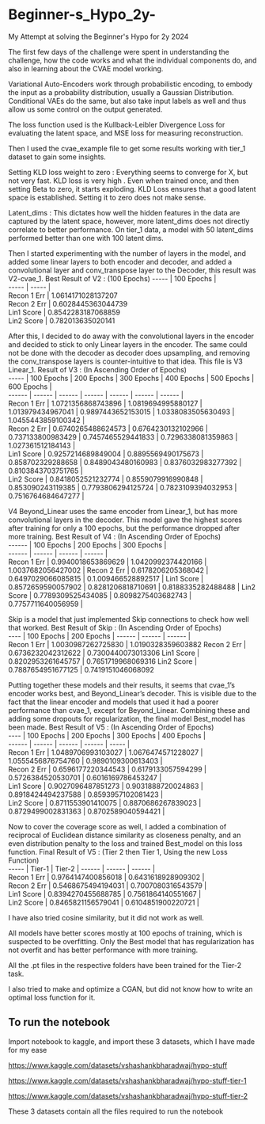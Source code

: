 # Beginner-s_Hypo_2y-
My Attempt at solving the Beginner's Hypo for 2y 2024

The first few days of the challenge were spent in understanding the challenge, how the code works and what the individual components do, and also in learning about the CVAE model working.

Variational Auto-Encoders work through probabilistic encoding, to embody the input as a probability distribution, usually a Gaussian Distribution. Conditional VAEs do the same, but also take input labels as well and thus allow us some control on the output generated.

The loss function used is the Kullback-Leibler Divergence Loss for evaluating the latent space, and MSE loss for measuring reconstruction.

Then I used the cvae_example file to get some results working with tier_1 dataset to gain some insights.

Setting KLD loss weight to zero : Everything seems to converge for X, but not very fast. KLD loss is very high . Even when trained once, and then setting Beta to zero, it starts exploding. KLD Loss ensures that a good latent space is established. Setting it to zero does not make sense.

Latent_dims : This dictates how well the hidden features in the data are captured by the latent space, however, more latent_dims does not directly correlate to better performance. On tier_1 data, a model with 50 latent_dims performed better than one with 100 latent dims.

Then I started experimenting with the number of layers in the model, and added some linear layers to both encoder and decoder, and added a convolutional layer and conv_transpose layer to the Decoder, this result was V2-cvae_1.
Best Result of V2 : (100 Epochs)
----- | 100 Epochs |  
----- | ----- |  
Recon 1 Err | 1.0614171028137207  
Recon 2 Err | 0.6028445363044739   
Lin1 Score  | 0.8542283187068859  
Lin2 Score  | 0.782013635020141  

After this, I decided to do away with the convolutional layers in the encoder and decided to stick to only Linear layers in the encoder. The same could not be done with the decoder as decoder does upsampling, and removing the conv_transpose layers is counter-intuitive to that idea. This file is V3 Linear_1.
Result of V3 : (In Ascending Order of Epochs)  
----- | 100 Epochs | 200 Epochs | 300 Epochs | 400 Epochs | 500 Epochs | 600 Epochs |  
------ | ------ | ------ | ------ | ------ | ------ | ------ |  
Recon 1 Err | 1.0721356868743896 | 1.0819694995880127 | 1.013979434967041 | 0.9897443652153015 | 1.0338083505630493 | 1.0455443859100342 |  
Recon 2 Err | 0.6740265488624573 | 0.6764230132102966 | 0.737133800983429 | 0.7457465529441833 | 0.7296338081359863 | 1.027361512184143  |  
Lin1 Score  | 0.9257214689849004 | 0.8895569490175673 | 0.858702329288658 | 0.8489043480160983 | 0.8376032983277392 | 0.8103843703751765 |  
Lin2 Score  | 0.8418052521232774 | 0.8559079916990848 | 0.853090243119385 | 0.7793806294125724 | 0.7823109394032953 | 0.7516764684647277 |  

V4 Beyond_Linear uses the same encoder from Linear_1, but has more convolutional layers in the decoder. This model gave the highest scores after training for only a 100 epochs, but the performance dropped after more training.
Best Result of V4 : (In Ascending Order of Epochs)  
------ | 100 Epochs | 200 Epochs | 300 Epochs |  
------ | ------ | ------ | ------ |  
Recon 1 Err | 0.9940018653869629 | 1.0420992374420166 | 1.0037682056427002 |
Recon 2 Err | 0.6178206205368042 | 0.6497029066085815 | 0.1.009466528892517 |
Lin1 Score  | 0.8572659590057902 | 0.8281206818710691 | 0.8188335282488488 |
Lin2 Score  | 0.7789309525434085 | 0.8098275403682743 | 0.7757711640056959 |

Skip is a model that just implemented Skip connections to check how well that worked.
Best Result of Skip :  (In Ascending Order of Epochs)  
---- | 100 Epochs | 200 Epochs |
------ | ------ | ------ |  
Recon 1 Err | 1.0030987262725830 | 1.0190328359603882 
Recon 2 Err | 0.6736232042312622 | 0.7300440073013306 
Lin1 Score  | 0.8202953261645757 | 0.7651719968069316 
Lin2 Score  | 0.7887654951677125 | 0.7419151046068092 

Putting together these models and their results, it seems that cvae_1’s encoder works best, and Beyond_Linear’s decoder. This is visible due to the fact that the linear encoder and models that used it had a poorer performance than cvae_1, except for Beyond_Linear. Combining these and adding some dropouts for regularization, the final model Best_model has been made.
Best Result of V5 :  (In Ascending Order of Epochs)  
---- | 100 Epochs | 200 Epochs | 300 Epochs | 400 Epochs |  
------ | ------ | ------ | ------ | ----- |  
Recon 1 Err | 1.0489706993103027 | 1.0676474571228027 | 1.0555456876754760 | 0.9890109300613403 |  
Recon 2 Err | 0.6596177220344543 | 0.6179133057594299 | 0.5726384520530701 | 0.6016169786453247 |  
Lin1 Score  | 0.9027096487851273 | 0.9031888720024863 | 0.8918424494237588 | 0.8593957102081423 |  
Lin2 Score  | 0.8711553901410075 | 0.8870686267839023 | 0.8729499002831363 | 0.8702589040594421 |  

Now to cover the coverage score as well, I added a combination of reciprocal of Euclidean distance similarity as closeness penalty, and an even distribution penalty to the loss and trained Best_model on this loss function. 
Final Result of V5 :  (Tier 2 then Tier 1, Using the new Loss Function)  
----- | Tier-1 | Tier-2 |
------ | ------ | ------ |  
Recon 1 Err | 0.9764147400856018 | 0.6431618928909302 |  
Recon 2 Err | 0.5468675494194031 | 0.7007080316543579 |  
Lin1 Score  | 0.8394270455688785 | 0.7561864140551667 |  
Lin2 Score  | 0.8465821156579041 | 0.6104851900220721 |  

I have also tried cosine similarity, but it did not work as well.

All models have better scores mostly at 100 epochs of training, which is suspected to be overfitting. Only the Best model that has regularization has not overfit and has better performance with more training. 

All the .pt files in the respective folders have been trained for the Tier-2 task.

I also tried to make and optimize a CGAN, but did not know how to write an optimal loss function for it.

## To run the notebook 
Import notebook to kaggle, and import these 3 datasets, which I have made for my ease

https://www.kaggle.com/datasets/vshashankbharadwaj/hypo-stuff

https://www.kaggle.com/datasets/vshashankbharadwaj/hypo-stuff-tier-1

https://www.kaggle.com/datasets/vshashankbharadwaj/hypo-stuff-tier-2

These 3 datasets contain all the files required to run the notebook
